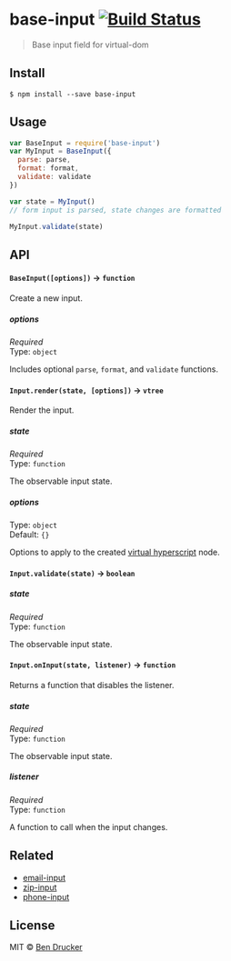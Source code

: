 # base-input [![Build Status](https://travis-ci.org/bendrucker/base-input.svg?branch=master)](https://travis-ci.org/bendrucker/base-input)

> Base input field for virtual-dom


## Install

```
$ npm install --save base-input
```


## Usage

```js
var BaseInput = require('base-input')
var MyInput = BaseInput({
  parse: parse,
  format: format,
  validate: validate
})

var state = MyInput()
// form input is parsed, state changes are formatted

MyInput.validate(state)
```

## API

#### `BaseInput([options])` -> `function`

Create a new input.

##### options

*Required*  
Type: `object`

Includes optional `parse`, `format`, and `validate` functions.

#### `Input.render(state, [options])` -> `vtree`

Render the input.

##### state

*Required*  
Type: `function`

The observable input state.

##### options

Type: `object`  
Default: `{}`

Options to apply to the created [virtual hyperscript](https://github.com/matt-esch/virtual-dom) node.

#### `Input.validate(state)` -> `boolean`

##### state

*Required*  
Type: `function`

The observable input state.

#### `Input.onInput(state, listener)` -> `function`

Returns a function that disables the listener.

##### state

*Required*  
Type: `function`

The observable input state.

##### listener

*Required*  
Type: `function`

A function to call when the input changes.

## Related

* [email-input](https://github.com/bendrucker/email-input)
* [zip-input](https://github.com/bendrucker/zip-input)
* [phone-input](https://github.com/bendrucker/phone-input)

## License

MIT © [Ben Drucker](http://bendrucker.me)
